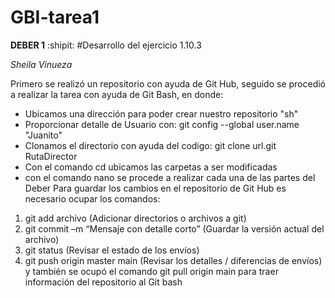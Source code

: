 # GBI-tarea1
**DEBER 1**   :shipit:
#Desarrollo del ejercicio 1.10.3

*Sheila Vinueza*


Primero se realizó un repositorio con ayuda de Git Hub, seguido se procedió a realizar la tarea con ayuda de Git Bash, en donde:
* Ubicamos una dirección para poder crear nuestro repositorio "sh"
* Proporcionar detalle de Usuario con: git config --global user.name "Juanito"
* Clonamos el directorio con ayuda del codigo: git clone url.git RutaDirector
* Con el comando cd ubicamos las carpetas a ser modificadas
* con el comando nano se procede a realizar cada una de las partes del Deber
Para guardar los cambios en el repositorio de Git Hub es necesario ocupar los comandos:
 1. git add archivo (Adicionar directorios o archivos a git)
 2. git commit –m “Mensaje con detalle corto” (Guardar la versión actual del archivo)
 3. git status (Revisar el estado de los envíos)
 4. git push origin master main (Revisar los detalles / diferencias de envíos)
y también se ocupó el comando git pull origin main para traer información del repositorio al Git bash
